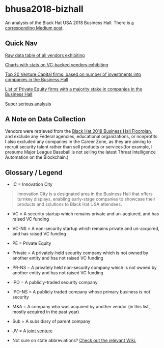 # bhusa2018-bizhall
An analysis of the Black Hat USA 2018 Business Hall. There is [a corresponding Medium post](https://medium.com/@kshortridge/analyzing-the-black-hat-usa-2018-business-hall-65836a11475c).

## Quick Nav
[Raw data table of all vendors exhibiting](https://github.com/swagitda/bhusa2018-bizhall/blob/master/data-table/bhusa18-bizhall-list.md)

[Charts with stats on VC-backed vendors exhibiting](https://github.com/swagitda/bhusa2018-bizhall/tree/master/vc-analysis)

[Top 20 Venture Capital firms, based on number of investments into companies in the Business Hall](https://github.com/swagitda/bhusa2018-bizhall/blob/master/vc-analysis/top20-vc.md)

[List of Private Equity firms with a majority stake in companies in the Business Hall](https://github.com/swagitda/bhusa2018-bizhall/blob/master/pe-firms.md)

[Super serious analysis](https://github.com/swagitda/bhusa2018-bizhall/tree/master/serious-analysis)

## A Note on Data Collection
Vendors were retrieved from the [Black Hat 2018 Business Hall Floorplan](http://www.expocad.com/host/fx/ubm/18blckh/exfx.html#exhibitors), and exclude any Federal agencies, educational organizations, or nonprofits. I also excluded any companies in the Career Zone, as they are aiming to recruit security talent rather than sell products or services (for example, I presume Major League Baseball is not selling the latest Threat Intelligence Automation on the Blockchain.)


## Glossary / Legend
* IC = Innovation City 
> Innovation City is a designated area in the Business Hall that offers turnkey displays, enabling early-stage companies to showcase their products and solutions to Black Hat USA attendees.

* VC = A security startup which remains private and un-acqiured, and has raised VC funding

* VC-NS = A non-security startup which remains private and un-acquired, and has raised VC funding

* PE = Private Equity

* Private = A privately-held security company which is not owned by another entity and has not raised VC funding

* PR-NS = A privately held non-security company which is not owned by another entity and has not raised VC funding

* IPO = A publicly-traded security company
* IPO-NS = A publicly traded company whose primary business is not security

* M&A = A company who was acquired by another vendor (in this list, mostly acquired in the past year)
* Sub = A subsidiary of parent company

* JV = A [joint venture](https://www.investopedia.com/terms/j/jointventure.asp)

* Not sure on state abbreviations? [Check out the relevant Wiki.](https://en.wikipedia.org/wiki/List_of_U.S._state_abbreviations)  